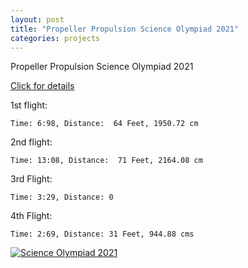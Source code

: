 ```yaml
---
layout: post
title: "Propeller Propulsion Science Olympiad 2021"
categories: projects
---
```


Propeller Propulsion Science Olympiad 2021

[Click for details](https://www.soinc.org/sites/default/files/uploaded_files/ScienceOlympiad5.0.pdf)

1st flight:  

    Time: 6:98, Distance:  64 Feet, 1950.72 cm

2nd flight:  

    Time: 13:08, Distance:  71 Feet, 2164.08 cm

3rd Flight: 

    Time: 3:29, Distance: 0 

4th Flight:

    Time: 2:69, Distance: 31 Feet, 944.88 cms 


[![Science Olympiad 2021](http://img.youtube.com/vi/xJBVhoKC-l8/0.jpg)](https://www.youtube.com/watch?v=xJBVhoKC-l8&t=1s "Science Olympiad 2021")

